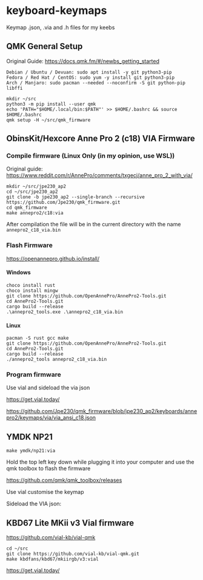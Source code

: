# keyboard-keymaps

Keymap .json, .via and .h files for my keebs

## QMK General Setup

Original Guide: https://docs.qmk.fm/#/newbs_getting_started

```
Debian / Ubuntu / Devuan: sudo apt install -y git python3-pip
Fedora / Red Hat / CentOS: sudo yum -y install git python3-pip
Arch / Manjaro: sudo pacman --needed --noconfirm -S git python-pip libffi
```

```
mkdir ~/src
python3 -m pip install --user qmk
echo 'PATH="$HOME/.local/bin:$PATH"' >> $HOME/.bashrc && source $HOME/.bashrc
qmk setup -H ~/src/qmk_firmware
```

## ObinsKit/Hexcore Anne Pro 2 (c18) VIA Firmware

### Compile firmware (Linux Only (in my opinion, use WSL))

Original guide: https://www.reddit.com/r/AnnePro/comments/txgecj/anne_pro_2_with_via/

```
mkdir ~/src/jpe230_ap2
cd ~/src/jpe230_ap2
git clone -b jpe230_ap2 --single-branch --recursive https://github.com/Jpe230/qmk_firmware.git
cd qmk_firmware
make annepro2/c18:via
```

After compilation the file will be in the current directory with the name `annepro2_c18_via.bin`

### Flash Firmware

https://openannepro.github.io/install/

#### Windows

```
choco install rust
choco install mingw
git clone https://github.com/OpenAnnePro/AnnePro2-Tools.git
cd AnnePro2-Tools.git
cargo build --release
.\annepro2_tools.exe .\annepro2_c18_via.bin
```

#### Linux

```
pacman -S rust gcc make
git clone https://github.com/OpenAnnePro/AnnePro2-Tools.git
cd AnnePro2-Tools.git
cargo build --release
./annepro2_tools annepro2_c18_via.bin
```

### Program firmware

Use vial and sideload the via json 

https://get.vial.today/

https://github.com/Jpe230/qmk_firmware/blob/jpe230_ap2/keyboards/annepro2/keymaps/via/via_ansi_c18.json

## YMDK NP21

```
make ymdk/np21:via
```

Hold the top left key down while plugging it into your computer and use the qmk toolbox to flash the firmware

https://github.com/qmk/qmk_toolbox/releases

Use vial customise the keymap

Sideload the VIA json: 

## KBD67 Lite MKii v3 Vial firmware

https://github.com/vial-kb/vial-qmk

```
cd ~/src
git clone https://github.com/vial-kb/vial-qmk.git
make kbdfans/kbd67/mkiirgb/v3:vial
```

https://get.vial.today/

